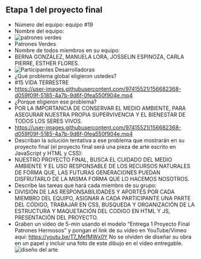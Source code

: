 ## Etapa 1 del proyecto final

- Número del equipo: equipo #19 
- Nombre del equipo:
- ![patrones verdes](https://user-images.githubusercontent.com/97415521/157798071-55bd5f6f-b967-4b88-a475-afd593933c99.jpg)
-  Patrones Verdes
- Nombre de todos miembros en su equipo: 
- BERNA GONZÁLEZ, MANUELA LORA, JOSSELIN ESPINOZA, CARLA PIERRE, ESTHER FLORES.
- ![Participantes Desarrolladoras](https://user-images.githubusercontent.com/97415521/157798703-0468baa0-48fe-4fbe-a39e-127b05e41dac.png)
- ¿Qué problema global eligieron ustedes?
- #15 VIDA TERRESTRE
- https://user-images.githubusercontent.com/97415521/156682368-d059f09f-5185-4a7b-9d6f-0fea550f904e.mp4
- ¿Porque eligieron ese problema?
- POR LA IMPORTANCIA DE CONSERVAR EL MEDIO AMBIENTE, PARA ASEGURAR NUESTRA PROPIA SUPERVIVENCIA Y EL BIENESTAR DE TODOS LOS SERES VIVOS.
- https://user-images.githubusercontent.com/97415521/156682368-d059f09f-5185-4a7b-9d6f-0fea550f904e.mp4
- Describan la solución tentativa a ese problema que mostrarán en su proyecto final (el proyecto final será una pieza de arte escrito en JavaScript y HTML y CSS):
- NUESTRO PROYECTO FINAL, BUSCA EL CUIDADO DEL MEDIO AMBIENTE Y EL USO RESPONSABLE DE LOS RECURSOS NATURALES DE FORMA QUE, LAS FUTURAS GENERACIONES PUEDAN DISFRUTARLO DE LA MISMA FORMA QUE LO HACEMOS NOSOTROS. 
- Describe las tareas que hará cada miembro de su grupo:
- DIVISIÓN DE LAS RESPONSABILIDADES Y APORTES POR CADA MIEMBRO DEL EQUIPO, ASIGNAR A CADA PARTICIPANTE UNA PARTE DEL CÓDIGO, TRABAJAR EN CSS, BUSQUEDA Y ORGANIZACIÓN DE LA ESTRUCTURA Y MAQUETACIÓN DEL CODIGO EN HTML Y JS, PRESENTACIÓN DEL PROYECTO. 
- Graben un video de 5-min usando el modelo “Entrega 1 Proyecto Final Patrones Hermosos” y pongan el link de su vídeo en YouTube/Vimeo aquí:
https://youtu.be/T7_MefMWx0Y
No se olviden de diseñar su obra en un papel y incluir una foto de este dibujo en el vídeo entregable.
![diseño del arte](https://user-images.githubusercontent.com/97415521/157797990-406de951-f00a-4f4d-94a0-1eb8055a5648.png)

